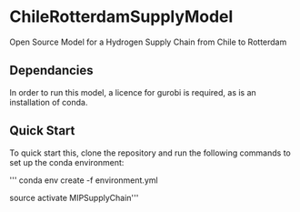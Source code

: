 # ChileRotterdamSupplyModel
Open Source Model for a Hydrogen Supply Chain from Chile to Rotterdam

## Dependancies
In order to run this model, a licence for gurobi is required, as is an installation of conda. 

## Quick Start
To quick start this, clone the repository and run the following commands to set up the conda environment:

'''
conda env create -f environment.yml

source activate MIPSupplyChain'''
